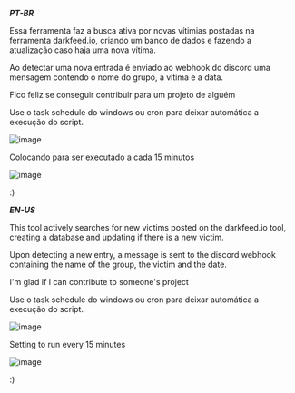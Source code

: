 ___PT-BR___

Essa ferramenta faz a busca ativa por novas vítimias postadas na ferramenta darkfeed.io, criando um banco de dados e fazendo a atualização caso haja uma nova vítima. 

Ao detectar uma nova entrada é enviado ao webhook do discord uma mensagem contendo o nome do grupo, a vitima e a data.


Fico feliz se conseguir contribuir para um projeto de alguém 


Use o task schedule do windows ou cron para deixar automática a execução do script.

![image](https://user-images.githubusercontent.com/58004682/150245369-3dcd235f-28ca-47b3-a06d-05a4425d0036.png)


Colocando para ser executado a cada 15 minutos

![image](https://user-images.githubusercontent.com/58004682/150245690-1fe88f08-2c24-4075-98c6-b496450f9f45.png)


:)



___EN-US___


This tool actively searches for new victims posted on the darkfeed.io tool, creating a database and updating if there is a new victim.

Upon detecting a new entry, a message is sent to the discord webhook containing the name of the group, the victim and the date.


I'm glad if I can contribute to someone's project


Use o task schedule do windows ou cron para deixar automática a execução do script.

![image](https://user-images.githubusercontent.com/58004682/150245369-3dcd235f-28ca-47b3-a06d-05a4425d0036.png)


Setting to run every 15 minutes

![image](https://user-images.githubusercontent.com/58004682/150245690-1fe88f08-2c24-4075-98c6-b496450f9f45.png)



:)

